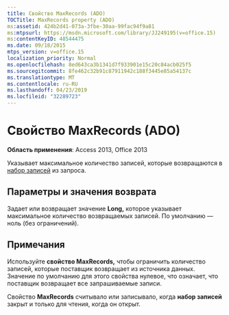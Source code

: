 ```yaml
---
title: Свойство MaxRecords (ADO)
TOCTitle: MaxRecords property (ADO)
ms:assetid: 424b2d41-073a-3fbe-30aa-99fac94f9a81
ms:mtpsurl: https://msdn.microsoft.com/library/JJ249195(v=office.15)
ms:contentKeyID: 48544475
ms.date: 09/18/2015
mtps_version: v=office.15
localization_priority: Normal
ms.openlocfilehash: 8ed643ca3b1341d7f933901e15c20c84acb025f5
ms.sourcegitcommit: 8fe462c32b91c87911942c188f3445e85a54137c
ms.translationtype: MT
ms.contentlocale: ru-RU
ms.lasthandoff: 04/23/2019
ms.locfileid: "32289723"
---
```

# <a name="maxrecords-property-ado"></a>Свойство MaxRecords (ADO)


**Область применения**: Access 2013, Office 2013

Указывает максимальное количество записей, которые возвращаются в [набор записей](recordset-object-ado.md) из запроса.

## <a name="settings-and-return-values"></a>Параметры и значения возврата

Задает или возвращает значение **Long,** которое указывает максимальное количество возвращаемых записей. По умолчанию — ноль (без ограничений).

## <a name="remarks"></a>Примечания

Используйте **свойство MaxRecords,** чтобы ограничить количество записей, которые поставщик возвращает из источника данных. Значение по умолчанию для этого свойства нулевое, что означает, что поставщик возвращает все запрашиваемые записи.

Свойство **MaxRecords** считывало или записывало, когда **набор записей** закрыт и только для чтения, когда он открыт.

